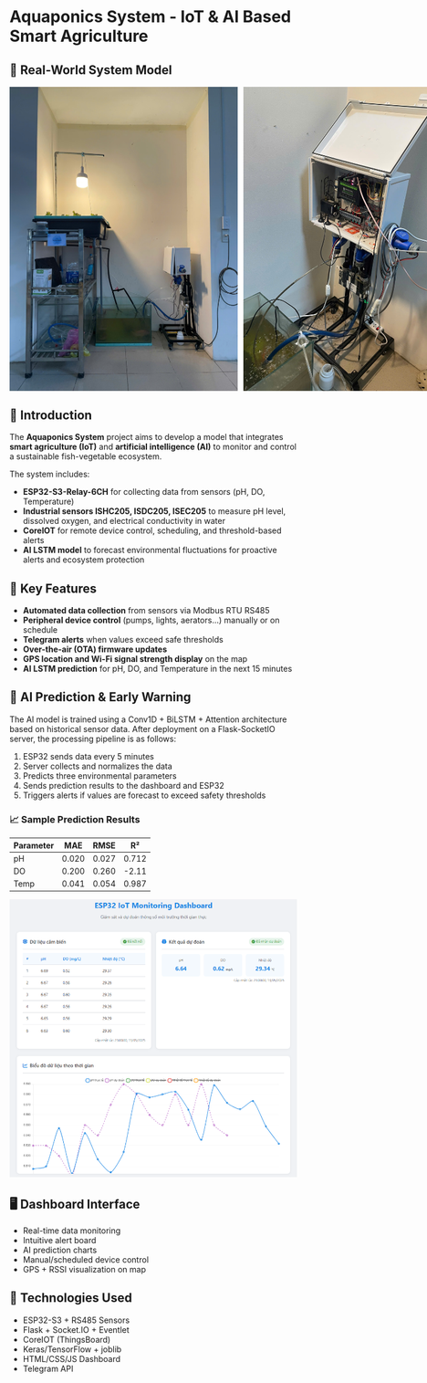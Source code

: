 # Aquaponics System - IoT & AI Based Smart Agriculture

## 🌿 Real-World System Model

<div style="display: flex; gap: 10px;">
  <img src="./image/smart_aquaponics_system.png" alt="Real System 1" width="400"/>
  <img src="./image/iot_real_system.jpg" alt="Real System 2" width="400"/>
</div>

## 📌 Introduction

The **Aquaponics System** project aims to develop a model that integrates **smart agriculture (IoT)** and **artificial intelligence (AI)** to monitor and control a sustainable fish-vegetable ecosystem.

The system includes:

- **ESP32-S3-Relay-6CH** for collecting data from sensors (pH, DO, Temperature)
- **Industrial sensors ISHC205, ISDC205, ISEC205** to measure pH level, dissolved oxygen, and electrical conductivity in water
- **CoreIOT** for remote device control, scheduling, and threshold-based alerts
- **AI LSTM model** to forecast environmental fluctuations for proactive alerts and ecosystem protection

## 🧠 Key Features

- **Automated data collection** from sensors via Modbus RTU RS485
- **Peripheral device control** (pumps, lights, aerators...) manually or on schedule
- **Telegram alerts** when values exceed safe thresholds
- **Over-the-air (OTA) firmware updates**
- **GPS location and Wi-Fi signal strength display** on the map
- **AI LSTM prediction** for pH, DO, and Temperature in the next 15 minutes

## 🤖 AI Prediction & Early Warning

The AI model is trained using a Conv1D + BiLSTM + Attention architecture based on historical sensor data. After deployment on a Flask-SocketIO server, the processing pipeline is as follows:

1. ESP32 sends data every 5 minutes  
2. Server collects and normalizes the data  
3. Predicts three environmental parameters  
4. Sends prediction results to the dashboard and ESP32  
5. Triggers alerts if values are forecast to exceed safety thresholds  

### 📈 Sample Prediction Results

| Parameter | MAE   | RMSE  | R²     |
|-----------|-------|-------|--------|
| pH        | 0.020 | 0.027 | 0.712  |
| DO        | 0.200 | 0.260 | -2.11  |
| Temp      | 0.041 | 0.054 | 0.987  |

![AI Prediction Sample](./image/AI_prediction_result.png)

## 🖥️ Dashboard Interface

- Real-time data monitoring  
- Intuitive alert board  
- AI prediction charts  
- Manual/scheduled device control  
- GPS + RSSI visualization on map  

## 🧰 Technologies Used

- ESP32-S3 + RS485 Sensors  
- Flask + Socket.IO + Eventlet  
- CoreIOT (ThingsBoard)  
- Keras/TensorFlow + joblib  
- HTML/CSS/JS Dashboard  
- Telegram API  
